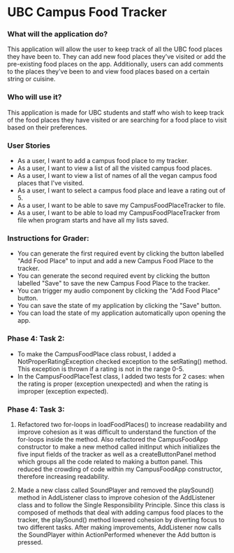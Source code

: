 # UBC Campus Food Tracker

### What will the application do?
This application will allow the user to keep track of all the UBC food places they
have been to. They can add new food places they've visited or add the pre-existing 
food places on the app. Additionally, users can add comments to the places they've been
to and view food places based on a certain string or cuisine.

### Who will use it?
This application is made for UBC students and staff who wish to keep track of the food places
they have visited or are searching for a food place to visit based on their preferences. 

### User Stories
- As a user, I want to add a campus food place to my tracker.
- As a user, I want to view a list of all the visited campus food places.
- As a user, I want to view a list of names of all the vegan campus food places that I've visited. 
- As a user, I want to select a campus food place and leave a rating out of 5.
- As a user, I want to be able to save my CampusFoodPlaceTracker to file.
- As a user, I want to be able to load my CampusFoodPlaceTracker from file when program starts and have
all my lists saved.

### Instructions for Grader:

- You can generate the first required event by clicking the button labelled "Add Food Place" to input and add a new Campus Food Place
to the tracker.
- You can generate the second required event by clicking the button labelled "Save" to save the new Campus Food Place to the tracker.
- You can trigger my audio component by  clicking the "Add Food Place" button. 
- You can save the state of my application by clicking the "Save" button.
- You can load the state of my application automatically upon opening the app.

### Phase 4: Task 2:
- To make the CampusFoodPlace class robust, I added a NotProperRatingException checked exception to the 
setRating() method. This exception is thrown if a rating is not in the range 0-5.
- In the CampusFoodPlaceTest class, I added two tests for 2 cases: when the rating is proper (exception unexpected) and 
when the rating is improper (exception expected).

### Phase 4: Task 3:
1. Refactored two for-loops in loadFoodPlaces() to increase readability and improve cohesion as it was difficult
to understand the function of the for-loops inside the method. Also refactored the CampusFoodApp constructor to 
make a new method called initInput which initializes the five input fields of the tracker as well as a createButtonPanel 
method which groups all the code related to making a button panel. This reduced the crowding of code within my CampusFoodApp 
constructor, therefore increasing readability.

2. Made a new class called SoundPlayer and removed the playSound() method in AddListener class to 
improve cohesion of the AddListener class and to follow the Single Responsibility Principle. Since this class is composed of methods that deal with adding 
campus food places to the tracker, the playSound() method lowered cohesion by diverting focus to two different tasks. After making improvements, AddListener 
now calls the SoundPlayer within ActionPerformed whenever the Add button is pressed.
~~~~ 